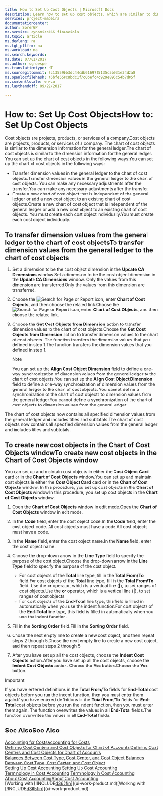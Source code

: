```yaml
---
title: How to Set Up Cost Objects | Microsoft Docs
description: Learn how to set up cost objects, which are similar to dimensions for the general ledger.
services: project-madeira
documentationcenter: 
author: SorenGP
ms.service: dynamics365-financials
ms.topic: article
ms.devlang: na
ms.tgt_pltfrm: na
ms.workload: na
ms.search.keywords: 
ms.date: 07/01/2017
ms.author: sgroespe
ms.translationtype: HT
ms.sourcegitcommit: 2c13559bb3dc44cdb61697f5135c5b931e34d2a8
ms.openlocfilehash: 45bfe558c8bdc1f7c0befc4c929e895c54b7d85f
ms.contentlocale: en-ca
ms.lasthandoff: 09/22/2017

---
```

# <a name="how-to-set-up-cost-objects"></a><span data-ttu-id="11027-103">How to: Set Up Cost Objects</span><span class="sxs-lookup"><span data-stu-id="11027-103">How to: Set Up Cost Objects</span></span>
<span data-ttu-id="11027-104">Cost objects are projects, products, or services of a company.</span><span class="sxs-lookup"><span data-stu-id="11027-104">Cost objects are projects, products, or services of a company.</span></span> <span data-ttu-id="11027-105">The chart of cost objects is similar to the dimension information for the general ledger.</span><span class="sxs-lookup"><span data-stu-id="11027-105">The chart of cost objects is similar to the dimension information for the general ledger.</span></span> <span data-ttu-id="11027-106">You can set up the chart of cost objects in the following ways:</span><span class="sxs-lookup"><span data-stu-id="11027-106">You can set up the chart of cost objects in the following ways:</span></span>  

* <span data-ttu-id="11027-107">Transfer dimension values in the general ledger to the chart of cost objects.</span><span class="sxs-lookup"><span data-stu-id="11027-107">Transfer dimension values in the general ledger to the chart of cost objects.</span></span> <span data-ttu-id="11027-108">You can make any necessary adjustments after the transfer.</span><span class="sxs-lookup"><span data-stu-id="11027-108">You can make any necessary adjustments after the transfer.</span></span>  
* <span data-ttu-id="11027-109">Create a new chart of cost object that is independent of the general ledger or add a new cost object to an existing chart of cost objects.</span><span class="sxs-lookup"><span data-stu-id="11027-109">Create a new chart of cost object that is independent of the general ledger or add a new cost object to an existing chart of cost objects.</span></span> <span data-ttu-id="11027-110">You must create each cost object individually.</span><span class="sxs-lookup"><span data-stu-id="11027-110">You must create each cost object individually.</span></span>  

## <a name="to-transfer-dimension-values-from-the-general-ledger-to-the-chart-of-cost-objects"></a><span data-ttu-id="11027-111">To transfer dimension values from the general ledger to the chart of cost objects</span><span class="sxs-lookup"><span data-stu-id="11027-111">To transfer dimension values from the general ledger to the chart of cost objects</span></span>  
1.  <span data-ttu-id="11027-112">Set a dimension to be the cost object dimension in the **Update CA Dimensions** window.</span><span class="sxs-lookup"><span data-stu-id="11027-112">Set a dimension to be the cost object dimension in the **Update CA Dimensions** window.</span></span> <span data-ttu-id="11027-113">Only the values from this dimension are transferred.</span><span class="sxs-lookup"><span data-stu-id="11027-113">Only the values from this dimension are transferred.</span></span>  
2.  <span data-ttu-id="11027-114">Choose the ![Search for Page or Report](media/ui-search/search_small.png "Search for Page or Report icon") icon, enter **Chart of Cost Objects**, and then choose the related link.</span><span class="sxs-lookup"><span data-stu-id="11027-114">Choose the ![Search for Page or Report](media/ui-search/search_small.png "Search for Page or Report icon") icon, enter **Chart of Cost Objects**, and then choose the related link.</span></span>  
3.  <span data-ttu-id="11027-115">Choose the **Get Cost Objects from Dimension** action to transfer dimension values to the chart of cost objects.</span><span class="sxs-lookup"><span data-stu-id="11027-115">Choose the **Get Cost Objects from Dimension** action to transfer dimension values to the chart of cost objects.</span></span> <span data-ttu-id="11027-116">The function transfers the dimension values that you defined in step 1.</span><span class="sxs-lookup"><span data-stu-id="11027-116">The function transfers the dimension values that you defined in step 1.</span></span>  

    > [!NOTE]  
    >  <span data-ttu-id="11027-117">You can set up the **Align Cost Object Dimension**  field to define a one-way synchronization of dimension values from the general ledger to the chart of cost objects.</span><span class="sxs-lookup"><span data-stu-id="11027-117">You can set up the **Align Cost Object Dimension**  field to define a one-way synchronization of dimension values from the general ledger to the chart of cost objects.</span></span> <span data-ttu-id="11027-118">You cannot define a synchronization of the chart of cost objects to dimension values from the general ledger.</span><span class="sxs-lookup"><span data-stu-id="11027-118">You cannot define a synchronization of the chart of cost objects to dimension values from the general ledger.</span></span>  

<span data-ttu-id="11027-119">The chart of cost objects now contains all specified dimension values from the general ledger and includes titles and subtotals.</span><span class="sxs-lookup"><span data-stu-id="11027-119">The chart of cost objects now contains all specified dimension values from the general ledger and includes titles and subtotals.</span></span>  

## <a name="to-create-new-cost-objects-in-the-chart-of-cost-objects-window"></a><span data-ttu-id="11027-120">To create new cost objects in the Chart of Cost Objects window</span><span class="sxs-lookup"><span data-stu-id="11027-120">To create new cost objects in the Chart of Cost Objects window</span></span>  
<span data-ttu-id="11027-121">You can set up and maintain cost objects in either the **Cost Object Card** card or in the **Chart of Cost Objects** window.</span><span class="sxs-lookup"><span data-stu-id="11027-121">You can set up and maintain cost objects in either the **Cost Object Card** card or in the **Chart of Cost Objects** window.</span></span> <span data-ttu-id="11027-122">In this procedure, you set up cost objects in the **Chart of Cost Objects** window.</span><span class="sxs-lookup"><span data-stu-id="11027-122">In this procedure, you set up cost objects in the **Chart of Cost Objects** window.</span></span>  

1.  <span data-ttu-id="11027-123">Open the **Chart of Cost Objects** window in edit mode.</span><span class="sxs-lookup"><span data-stu-id="11027-123">Open the **Chart of Cost Objects** window in edit mode.</span></span>  
2.  <span data-ttu-id="11027-124">In the **Code** field, enter the cost object code.</span><span class="sxs-lookup"><span data-stu-id="11027-124">In the **Code** field, enter the cost object code.</span></span> <span data-ttu-id="11027-125">All cost objects must have a code.</span><span class="sxs-lookup"><span data-stu-id="11027-125">All cost objects must have a code.</span></span>  
3.  <span data-ttu-id="11027-126">In the **Name** field, enter the cost object name.</span><span class="sxs-lookup"><span data-stu-id="11027-126">In the **Name** field, enter the cost object name.</span></span>  
4.  <span data-ttu-id="11027-127">Choose the drop-down arrow in the **Line Type** field to specify the purpose of the cost object.</span><span class="sxs-lookup"><span data-stu-id="11027-127">Choose the drop-down arrow in the **Line Type** field to specify the purpose of the cost object.</span></span>  

    * <span data-ttu-id="11027-128">For cost objects of the **Total** line type, fill in the **Total From/To** field.</span><span class="sxs-lookup"><span data-stu-id="11027-128">For cost objects of the **Total** line type, fill in the **Total From/To** field.</span></span> <span data-ttu-id="11027-129">Use the **or** operator, which is a vertical line (**&#124;**), to set ranges of cost objects.</span><span class="sxs-lookup"><span data-stu-id="11027-129">Use the **or** operator, which is a vertical line (**&#124;**), to set ranges of cost objects.</span></span>  
    * <span data-ttu-id="11027-130">For cost objects of the **End-Total** line type, this field is filled in automatically when you use  the indent function.</span><span class="sxs-lookup"><span data-stu-id="11027-130">For cost objects of the **End-Total** line type, this field is filled in automatically when you use  the indent function.</span></span>  
5.  <span data-ttu-id="11027-131">Fill in the **Sorting Order** field.</span><span class="sxs-lookup"><span data-stu-id="11027-131">Fill in the **Sorting Order** field.</span></span>  
6.  <span data-ttu-id="11027-132">Chose the next empty line to create a new cost object, and then repeat steps 2 through 5.</span><span class="sxs-lookup"><span data-stu-id="11027-132">Chose the next empty line to create a new cost object, and then repeat steps 2 through 5.</span></span>  
7.  <span data-ttu-id="11027-133">After you have set up all the cost objects, choose the **Indent Cost Objects** action.</span><span class="sxs-lookup"><span data-stu-id="11027-133">After you have set up all the cost objects, choose the **Indent Cost Objects** action.</span></span> <span data-ttu-id="11027-134">Choose the **Yes** button.</span><span class="sxs-lookup"><span data-stu-id="11027-134">Choose the **Yes** button.</span></span>  

> [!IMPORTANT]  
>  <span data-ttu-id="11027-135">If you have entered definitions in the **Total From/To** fields for **End-Total** cost objects before you run the indent function, then you must enter them again.</span><span class="sxs-lookup"><span data-stu-id="11027-135">If you have entered definitions in the **Total From/To** fields for **End-Total** cost objects before you run the indent function, then you must enter them again.</span></span> <span data-ttu-id="11027-136">The function overwrites the values in all **End-Total** fields.</span><span class="sxs-lookup"><span data-stu-id="11027-136">The function overwrites the values in all **End-Total** fields.</span></span>  

## <a name="see-also"></a><span data-ttu-id="11027-137">See Also</span><span class="sxs-lookup"><span data-stu-id="11027-137">See Also</span></span>  
[<span data-ttu-id="11027-138">Accounting for Costs</span><span class="sxs-lookup"><span data-stu-id="11027-138">Accounting for Costs</span></span>](finance-manage-cost-accounting.md)  
<span data-ttu-id="11027-139">[Defining Cost Centers and Cost Objects for Chart of Accounts](finance-defining-cost-centers-and-cost-objects-for-chart-of-accounts.md) </span><span class="sxs-lookup"><span data-stu-id="11027-139">[Defining Cost Centers and Cost Objects for Chart of Accounts](finance-defining-cost-centers-and-cost-objects-for-chart-of-accounts.md) </span></span>  
<span data-ttu-id="11027-140">[Balances Between Cost Type, Cost Center, and Cost Object](finance-balances-between-cost-type-cost-center-and-cost-object.md) </span><span class="sxs-lookup"><span data-stu-id="11027-140">[Balances Between Cost Type, Cost Center, and Cost Object](finance-balances-between-cost-type-cost-center-and-cost-object.md) </span></span>  
<span data-ttu-id="11027-141">[Setting Up Cost Accounting](finance-set-up-cost-accounting.md) </span><span class="sxs-lookup"><span data-stu-id="11027-141">[Setting Up Cost Accounting](finance-set-up-cost-accounting.md) </span></span>  
<span data-ttu-id="11027-142">[Terminology in Cost Accounting](finance-terminology-in-cost-accounting.md) </span><span class="sxs-lookup"><span data-stu-id="11027-142">[Terminology in Cost Accounting](finance-terminology-in-cost-accounting.md) </span></span>  
[<span data-ttu-id="11027-143">About Cost Accounting</span><span class="sxs-lookup"><span data-stu-id="11027-143">About Cost Accounting</span></span>](finance-about-cost-accounting.md)  
<span data-ttu-id="11027-144">[Working with [!INCLUDE[d365fin](includes/d365fin_md.md)]](ui-work-product.md)</span><span class="sxs-lookup"><span data-stu-id="11027-144">[Working with [!INCLUDE[d365fin](includes/d365fin_md.md)]](ui-work-product.md)</span></span>

